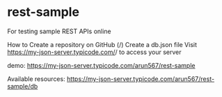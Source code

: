 # rest-sample

For testing sample REST APIs online

How to
Create a repository on GitHub (<your-username>/<your-repo>)
Create a db.json file
Visit https://my-json-server.typicode.com/<your-username>/<your-repo> to access your server

demo:
https://my-json-server.typicode.com/arun567/rest-sample

Available resources:
https://my-json-server.typicode.com/arun567/rest-sample/db

